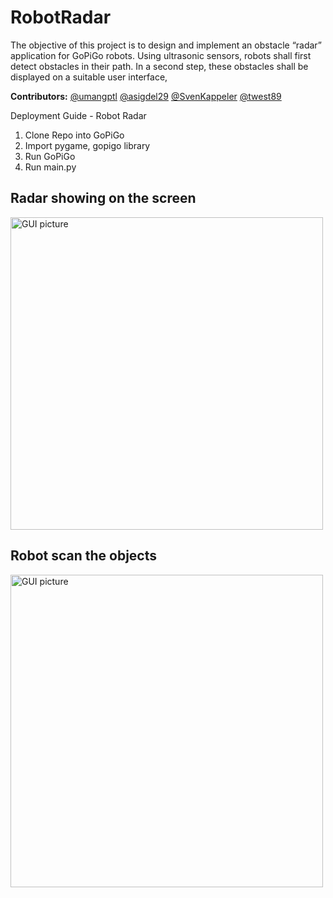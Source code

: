 # RobotRadar
The objective of this project is to design and implement an obstacle “radar” application for GoPiGo robots. Using ultrasonic sensors, robots shall first detect obstacles in their path. In a second step, these obstacles shall be displayed on a suitable user interface, 

**Contributors:** [@umangptl](https://github.com/umangptl) [@asigdel29](https://github.com/asigdel29) [@SvenKappeler](https://github.com/SvenKappeler) [@twest89](https://github.com/twest89)

 Deployment Guide - Robot Radar
1. Clone Repo into GoPiGo
2. Import pygame, gopigo library
2. Run GoPiGo
3. Run main.py

## Radar showing on the screen

<img width="500" alt="GUI picture" src="https://github.com/umangptl/RobotRadar/blob/main/media./Robot%20Radar%20Pi%20GUI.png">

## Robot scan the objects

<img width="500" alt="GUI picture" src="https://github.com/umangptl/RobotRadar/blob/main/media./topview.png">
